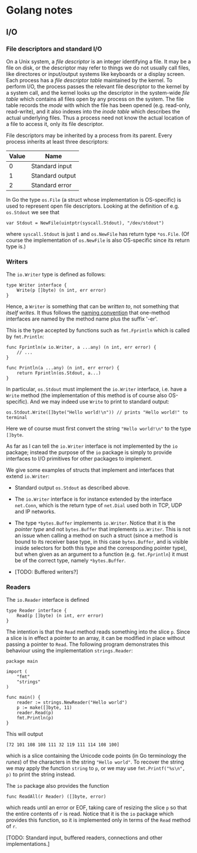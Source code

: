 # Golang notes

## I/O

### File descriptors and standard I/O

On a Unix system, a *file descriptor* is an integer identifying a file. It may be a file on disk, or the descriptor may refer to things we do not usually call files, like directores or input/output systems like keyboards or a display screen. Each process has a *file descriptor table* maintained by the kernel. To perform I/O, the process passes the relevant file descriptor to the kernel by a system call, and the kernel looks up the descriptor in the system-wide *file table* which contains all files open by any process on the system. The file table records the *mode* with which the file has been opened (e.g. read-only, read-write), and it also indexes into the *inode table* which describes the actual underlying files. Thus a process need not know the actual location of a file to access it, only its file descriptor.

File descriptors may be inherited by a process from its parent. Every process inherits at least three descriptors:

| Value | Name            |
|-------|-----------------|
| 0     | Standard input  |
| 1     | Standard output |
| 2     | Standard error  |

In Go the type `os.File` (a struct whose implementation is OS-specific) is used to represent open file descriptors. Looking at the definition of e.g. `os.Stdout` we see that

    var Stdout = NewFile(uintptr(syscall.Stdout), "/dev/stdout")

where `syscall.Stdout` is just `1` and `os.NewFile` has return type `*os.File`. (Of course the implementation of `os.NewFile` is also OS-specific since its return type is.)


### Writers

The `io.Writer` type is defined as follows:

    type Writer interface {
        Write(p []byte) (n int, err error)
    }

Hence, a `Writer` is something that can be *written to*, not something that *itself writes*. It thus follows the [naming convention](https://go.dev/doc/effective_go#interface-names) that one-method interfaces are named by the method name plus the suffix '-er'.

This is the type accepted by functions such as `fmt.Fprintln` which is called by `fmt.Println`:

    func Fprintln(w io.Writer, a ...any) (n int, err error) {
        // ...
    }
    
    func Println(a ...any) (n int, err error) {
        return Fprintln(os.Stdout, a...)
    }

In particular, `os.Stdout` must implement the `io.Writer` interface, i.e. have a `Write` method (the implementation of this method is of course also OS-specific). And we may indeed use `Write` to print to standard output:

    os.Stdout.Write([]byte("Hello world!\n")) // prints "Hello world!" to terminal

Here we of course must first convert the string `"Hello world!\n"` to the type `[]byte`.

As far as I can tell the `io.Writer` interface is not implemented by the `io` package; instead the purpose of the `io` package is simply to provide interfaces to I/O primitives for other packages to implement.

We give some examples of structs that implement and interfaces that extend `io.Writer`:

- Standard output `os.Stdout` as described above.

- The `io.Writer` interface is for instance extended by the interface `net.Conn`, which is the return type of `net.Dial` used both in TCP, UDP and IP networks.

- The type `*bytes.Buffer` implements `io.Writer`. Notice that it is the *pointer type* and not `bytes.Buffer` that implements `io.Writer`. This is not an issue when calling a method on such a struct (since a method is bound to its receiver base type, in this case `bytes.Buffer`, and is visible inside selectors for both this type and the corresponding pointer type), but when given as an argument to a function (e.g. `fmt.Fprintln`) it must be of the correct type, namely `*bytes.Buffer`.

- [TODO: Buffered writers?]


### Readers

The `io.Reader` interface is defined

    type Reader interface {
        Read(p []byte) (n int, err error)
    }

The intention is that the `Read` method reads something into the slice `p`. Since a slice is in effect a pointer to an array, it can be modified in place without passing a pointer to `Read`. The following program demonstrates this behaviour using the implementation `strings.Reader`:

    package main

    import (
        "fmt"
        "strings"
    )

    func main() {
        reader := strings.NewReader("Hello world")
        p := make([]byte, 11)
        reader.Read(p)
        fmt.Println(p)
    }

This will output

    [72 101 108 108 111 32 119 111 114 108 100]

which is a slice containing the Unicode code points (in Go terminology the *runes*) of the characters in the string `"Hello world"`. To recover the string we may apply the function `string` to `p`, or we may use `fmt.Printf("%s\n", p)` to print the string instead.

The `io` package also provides the function

    func ReadAll(r Reader) ([]byte, error)

which reads until an error or EOF, taking care of resizing the slice `p` so that the entire contents of `r` is read. Notice that it is the `io` package which provides this function, so it is implemented only in terms of the `Read` method of `r`.

[TODO: Standard input, buffered readers, connections and other implementations.]
